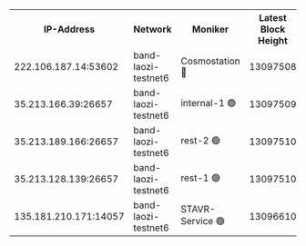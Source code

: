 


<table><tr><th>IP-Address</th><th>Network</th><th>Moniker</th><th>Latest Block Height</th><th>Earliest Block Height</th><th>Catching Up</th><th>Voting Power</th><th>Scan Time</th></tr><tr><td>222.106.187.14:53602</td><td>band-laozi-testnet6</td><td>Cosmostation 🔴</td><td>13097508</td><td>9380001</td><td>False</td><td>2203223</td><td>2023-11-20T17:12:03.578219772UTC</td></tr><tr><td>35.213.166.39:26657</td><td>band-laozi-testnet6</td><td>internal-1 🟢</td><td>13097509</td><td>12997509</td><td>False</td><td>0</td><td>2023-11-20T17:12:06.800218067UTC</td></tr><tr><td>35.213.189.166:26657</td><td>band-laozi-testnet6</td><td>rest-2 🟢</td><td>13097510</td><td>12997509</td><td>False</td><td>0</td><td>2023-11-20T17:12:08.009726164UTC</td></tr><tr><td>35.213.128.139:26657</td><td>band-laozi-testnet6</td><td>rest-1 🟢</td><td>13097510</td><td>12997510</td><td>False</td><td>0</td><td>2023-11-20T17:12:09.209601059UTC</td></tr><tr><td>135.181.210.171:14057</td><td>band-laozi-testnet6</td><td>STAVR-Service 🟢</td><td>13096610</td><td>13095001</td><td>False</td><td>0</td><td>2023-11-20T17:12:02.241541881UTC</td></tr></table>